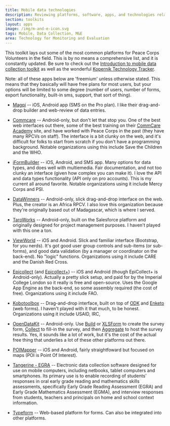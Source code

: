 ```yaml
---
title: Mobile data technologies
description: Reviewing platforms, software, apps, and technologies related to Volunteer technologies in the field.
section: toolkits
layout: apps
image: /img/m-and-e-icon.svg
tags: Mobile, Data Collection, M&E
area: Technology for Monitoring and Evaluation
---
```


This toolkit lays out some of the most common platforms for Peace Corps Volunteers in the field. This is by no means a comprehensive list, and it is constantly updated. Be sure to check out the [Introduction to mobile data collection toolkit](/toolkits/introduction-to-mobile-data-collection/) as well as the wonderful [Kopernik Technology Tracker](http://impacttrackertech.kopernik.info/sites/impacttrackertech.kopernik.info/files/Kopernik-Impact-Tracker-Technology-Catalogue.pdf).

Note: all of these apps below are 'freemium' unless otherwise stated. This means that they basically will have free plans for most users, but your options will be limited to some degree (number of users, number of forms, export functionality, built-in sms, support, that sort of thing).

- [Magpi](http://home.magpi.com/) -- iOS, Android  app (SMS on the Pro plan). I like their drag-and-drop builder and web-review of data entries.

- [Commcare](https://www.commcarehq.org/home/) -- Android-only, but don't let that stop you. One of the best web interfaces out there, some of the best training on their [CommCare Academy](http://learn.commcarehq.org/) site, and have worked with Peace Corps in the past (they have many RPCVs on staff). The interface is a bit clunky on the web, and it's difficult for folks to start from scratch if you don't have a programming background. Notable organizations using this include Save the Children and the WHO.

- [iFormBuilder](https://www.iformbuilder.com/) -- iOS, Android, and SMS app. Many options for data types, and does well with multiemedia. Fair documentation, and not too clunky an interface (given how complex you can make it). I love the API and data types functionality (API only on pro accounts). This is my current all around favorite. Notable organizations using it include Mercy Corps and PSI.

- [DataWinners](https://www.datawinners.com/) -- Android-only, slick drag-and-drop interface on the web. Plus, the creator is an Africa RPCV. I also love this organization because they're originally based out of Madagascar, which is where I served.

- [TaroWorks](https://www.taroworks.org/) -- Android-only, built on the Salesforce platform and originally designed for project management purposes. I haven't played with this one a ton.

- [ViewWorld](http://www.viewworld.net/) -- iOS and Android. Slick and familiar interface (Bootstrap, for you nerds). It's got good user group controls and sub-items (or sub-forms), and good data validation (by a manager or coordinator on the back-end). No "logic" functions. Organizations using it include CARE and the Danish Red Cross.

- [Epicollect](http://www.epicollect.net/) (and [Epicollect+](http://plus.epicollect.net/)) -- iOS and Android (though EpiCollect+ is Android-only). Actually a pretty slick setup, and paid for by the Imperial College London so it really is free and open-source. Uses the Google App Engine as the back-end, so some assembly required (the cost of free). Organizations using it include FAO.

- [Kobotoolbox](http://www.kobotoolbox.org/) -- Drag-and-drop interface, built on top of [ODK](https://opendatakit.org/) and [Enketo](https://enketo.org/) (web forms). I haven't played with it that much, to be honest. Organizations using it include USAID, IRC, 

- [OpenDataKit](https://opendatakit.org/) -- Android-only. Use [Build](https://opendatakit.org/use/build/) or [XLSForm](https://opendatakit.org/use/xlsform/) to create the survey form, [Collect](https://opendatakit.org/use/collect/) to fill-in the survey, and then [Aggregate](https://opendatakit.org/use/aggregate/) to host the survey results. Yes, it sounds like a lot of work, but it's the cost of the actual free thing that underlies a lot of these other platforms out there.

- [POIMapper](http://www.poimapper.com/) -- iOS and Android, fairly straightfoward but focused on maps (POI is Point Of Interest).

- [Tangerine - EGRA](http://www.tangerinecentral.org/projects/egra) -- Electronic data collection software designed for use on mobile computers, including netbooks, tablet computers and smartphones. Its primary use is to enable recording of students’ responses in oral early grade reading and mathematics skills assessments, specifically Early Grade Reading Assessment (EGRA) and Early Grade Mathematics Assessment (EGMA), and interview responses from students, teachers and principals on home and school context information.

- [Typeform](http://www.typeform.com/) -- Web-based platform for forms. Can also be integrated into other platforms.


